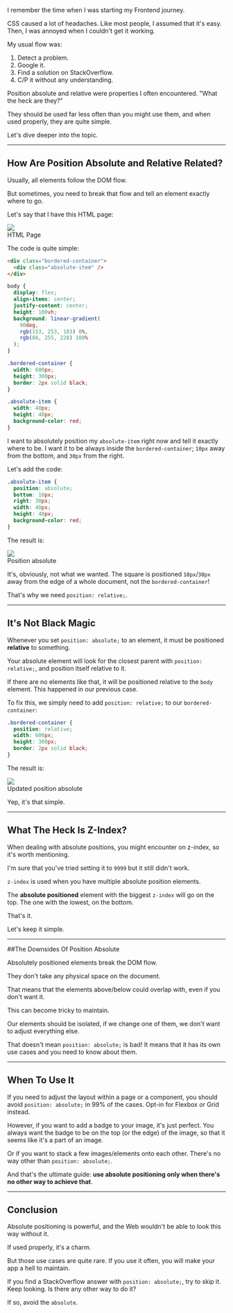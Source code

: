 I remember the time when I was starting my Frontend journey.

CSS caused a lot of headaches. Like most people, I assumed that it's easy. Then, I was annoyed when I couldn't get it working.

My usual flow was:

1. Detect a problem.
2. Google it.
3. Find a solution on StackOverflow.
4. C/P it without any understanding.

Position absolute and relative were properties I often encountered. "What the heck are they?"

They should be used far less often than you might use them, and when used properly, they are quite simple.

Let's dive deeper into the topic.

---

## How Are Position Absolute and Relative Related?

Usually, all elements follow the DOM flow.

But sometimes, you need to break that flow and tell an element exactly where to go.

Let's say that I have this HTML page:

<img src="https://dev-to-uploads.s3.amazonaws.com/uploads/articles/lcwvzstgiyalh0bs3r76.png" />
<figcaption class="img">HTML Page</figcaption>

The code is quite simple:

```html
<div class="bordered-container">
  <div class="absolute-item" />
</div>
```

```css
body {
  display: flex;
  align-items: center;
  justify-content: center;
  height: 100vh;
  background: linear-gradient(
    90deg,
    rgb(153, 253, 103) 0%,
    rgb(88, 255, 228) 100%
  );
}

.bordered-container {
  width: 600px;
  height: 300px;
  border: 2px solid black;
}

.absolute-item {
  width: 40px;
  height: 40px;
  background-color: red;
}
```

I want to absolutely position my `absolute-item` right now and tell it exactly where to be. I want it to be always inside the `bordered-container`; `10px` away from the bottom, and `30px` from the right.

Let's add the code:

```css
.absolute-item {
  position: absolute;
  bottom: 10px;
  right: 30px;
  width: 40px;
  height: 40px;
  background-color: red;
}
```

The result is:

<img src="https://dev-to-uploads.s3.amazonaws.com/uploads/articles/q8xx7nibv33eeavqaoji.png" />
<figcaption class="img">Position absolute</figcaption>

It's, obviously, not what we wanted. The square is positioned `10px`/`30px` away from the edge of a whole document, not the `bordered-container`!

That's why we need `position: relative;`.

---

## It's Not Black Magic

Whenever you set `position: absolute;` to an element, it must be positioned **relative** to something.

Your absolute element will look for the closest parent with `position: relative;`, and position itself relative to it.

If there are no elements like that, it will be positioned relative to the `body` element. This happened in our previous case.

To fix this, we simply need to add `position: relative;` to our `bordered-container`:

```css
.bordered-container {
  position: relative;
  width: 600px;
  height: 300px;
  border: 2px solid black;
}
```

The result is:

<img src="https://dev-to-uploads.s3.amazonaws.com/uploads/articles/9ce14ftotzbqrn1y2hz5.png" />
<figcaption class="img">Updated position absolute</figcaption>

Yep, it's that simple.

---

## What The Heck Is Z-Index?

When dealing with absolute positions, you might encounter on z-index, so it's worth mentioning.

I'm sure that you've tried setting it to `9999` but it still didn't work.

`z-index` is used when you have multiple absolute position elements.

The **absolute positioned** element with the biggest `z-index` will go on the top. The one with the lowest, on the bottom.

That's it.

Let's keep it simple.

---

##The Downsides Of Position Absolute

Absolutely positioned elements break the DOM flow.

They don't take any physical space on the document.

That means that the elements above/below could overlap with, even if you don't want it.

This can become tricky to maintain.

Our elements should be isolated, if we change one of them, we don't want to adjust everything else.

That doesn't mean `position: absolute;` is bad! It means that it has its own use cases and you need to know about them.

---

## When To Use It

If you need to adjust the layout within a page or a component, you should avoid `position: absolute;` in 99% of the cases. Opt-in for Flexbox or Grid instead.

However, if you want to add a badge to your image, it's just perfect. You always want the badge to be on the top (or the edge) of the image, so that it seems like it's a part of an image.

Or if you want to stack a few images/elements onto each other. There's no way other than `position: absolute;`.

And that's the ultimate guide: **use absolute positioning only when there's no other way to achieve that**.

---

## Conclusion

Absolute positioning is powerful, and the Web wouldn't be able to look this way without it.

If used properly, it's a charm.

But those use cases are quite rare. If you use it often, you will make your app a hell to maintain.

If you find a StackOverflow answer with `position: absolute;`, try to skip it. Keep looking. Is there any other way to do it?

If so, avoid the `absolute`.
